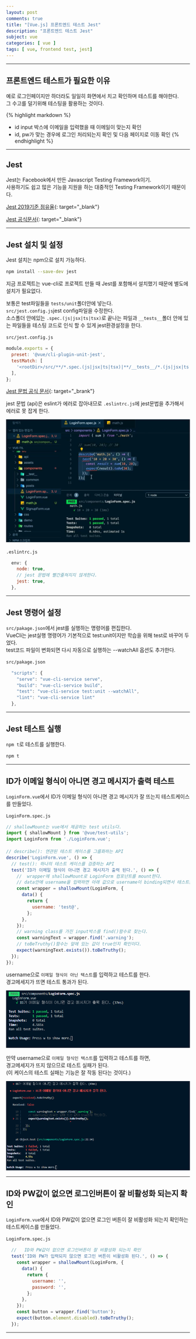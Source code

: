 ```yaml
---
layout: post
comments: true
title: "[Vue.js] 프론트엔드 테스트 Jest"
description: "프론트엔드 테스트 Jest"
subject: vue
categories: [ vue ]
tags: [ vue, frontend test, jest]
---
```


<hr>

## 프론트엔드 테스트가 필요한 이유

예로 로그인페이지만 하더라도 일일히 화면에서 치고 확인하며 테스트를 해야한다.  
그 수고를 덜기위해 테스팅을 활용하는 것이다.

{% highlight markdown %}
* id input 박스에 이메일을 입력했을 때 이메일이 맞는지 확인
* id, pw가 맞는 경우에 로그인 처리되는지 확인 및 다음 페이지로 이동 확인
{% endhighlight %}

<hr>

## Jest

Jest는 Facebook에서 만든 Javascript Testing Framework이기.  
사용하기도 쉽고 많은 기능을 지원을 하는 대중적인 Testing Framework이기 때문이다.

[Jest 2019기준 점유율](https://2019.stateofjs.com/testing/){: target="_blank"}

[Jest 공식문서](https://jestjs.io/en/){: target="_blank"}

<hr>

## Jest 설치 및 설정

Jest 설치는 npm으로 설치 가능하다.

```bash
npm install --save-dev jest
```

지금 프로젝트는 vue-cli로 프로젝트 만들 때 Jest를 포함해서 설치했기 때문에 별도에 설치가 필요없다.

보통은 test파일들을 `tests/unit`폴더안에 넣는다.   
`src/jest.config.js`jest config파일을 수정한다.  
소스폴더 안에있는 `.spec.(js|jsx|ts|tsx)`로 끝나는 파일과 `__tests__`폴더 안에 있는 파일들을 테스팅 코드로 인식 할 수 있게 jest환경설정을 한다. 

`src/jest.config.js`
```javascript
module.exports = {
  preset: '@vue/cli-plugin-unit-jest',
  testMatch: [
    '<rootDir>/src/**/*.spec.(js|jsx|ts|tsx)|**/__tests__/*.(js|jsx|ts|tsx)',
  ],
};
```

[Jest 문법 공식 문서](https://jestjs.io/docs/en/api){: target="_brank"}

jest 문법 (api)은 eslint가 에러로 잡아내므로 `.eslintrc.js`에 jest문법을 추가해서 에러로 못 잡게 한다.

![eslint jest에러](/assets/img/vue/vue-jest1.png "eslint jest에러")

`.eslintrc.js`
```javascript
  env: {
    node: true,
    // jest 문법에 빨간줄쳐지지 않게한다.
    jest: true,
  },
```

<hr>

## Jest 명령어 설정

`src/pakage.json`에서 jest를 실행하는 명령어를 편집한다.  
VueCli는 jest실행 명령어가 기본적으로 test:unit이지만 학습을 위해 test로 바꾸어 두었다.  
test코드 파일이 변화되면 다시 자동으로 실행하는 --watchAll 옵션도 추가한다.  

`src/pakage.json`
```javascript
  "scripts": {
    "serve": "vue-cli-service serve",
    "build": "vue-cli-service build",
    "test": "vue-cli-service test:unit --watchAll",
    "lint": "vue-cli-service lint"
  },
```

<hr>

## Jest 테스트 실행

`npm t`로 테스트를 실행한다.

```bash
npm t
```

<hr>

## ID가 이메일 형식이 아니면 경고 메시지가 출력 테스트

`LoginForm.vue`에서 ID가 이메일 형식이 아니면 경고 메시지가 잘 뜨는지 테스트케이스를 만들었다.  

`LoginForm.spec.js`
```javascript
// shallowMount는 vue에서 제공하는 test utils다.
import { shallowMount } from '@vue/test-utils';
import LoginForm from './LoginForm.vue';

// describe(): 연관된 테스트 케이스를 그룹화하는 API
describe('LoginForm.vue', () => {
  // test(): 하나의 테스트 케이스를 검증하는 API
  test('ID가 이메일 형식이 아니면 경고 메시지가 출력 된다.', () => {
    //  wrapper에 shallowMount로 LoginForm 컴포넌트를 mount한다.
    // data안에 username을 입력하면 아래 값으로 username이 binding되면서 테스트를 진행하게 된다.
    const wrapper = shallowMount(LoginForm, {
      data() {
        return {
          username: 'test@',
        };
      },
    });
    // warning class를 가진 input박스를 find()함수로 찾는다.
    const warningText = wrapper.find('.warning');
    // toBeTruthy()함수는 앞에 있는 값이 true인지 확인이다.
    expect(warningText.exists()).toBeTruthy();
  });
});
```

username으로 `이메일 형식이 아닌 텍스트`를 입력하고 테스트를 한다.  
경고메세지가 뜨면 테스트 통과가 된다.  

![jest test 성공 결과](/assets/img/vue/vue-jest2.png "jest test 성공 결과")

만약 username으로 `이메일 형식인 텍스트`를 입력하고 테스트를 하면,  
경고메세지가 뜨지 않으므로 테스트 실패가 된다.  
(이 케이스의 테스트 실패는 기능은 잘 작동 된다는 것이다.)

![jest test 실패 결과](/assets/img/vue/vue-jest3.png "jest test 실패 결과")

<hr>

## ID와 PW값이 없으면 로그인버튼이 잘 비활성화 되는지 확인

`LoginForm.vue`에서 ID와 PW값이 없으면 로그인 버튼이 잘 비활성화 되는지 확인하는 테스트케이스를 만들었다.  

`LoginForm.spec.js`
```javascript
  //   ID와 PW값이 없으면 로그인버튼이 잘 비활성화 되는지 확인
  test('ID와 PW가 입력되지 않으면 로그인 버튼이 비활성화 된다.', () => {
    const wrapper = shallowMount(LoginForm, {
      data() {
        return {
          username: '',
          password: '',
        };
      },
    });
    const button = wrapper.find('button');
    expect(button.element.disabled).toBeTruthy();
  });
```

<hr>



